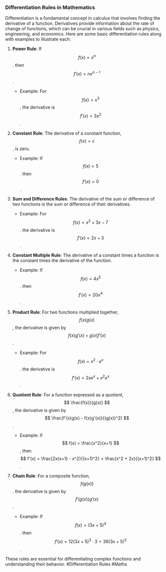 ### Differentiation Rules in Mathematics

Differentiation is a fundamental concept in calculus that involves finding the derivative of a function. Derivatives provide information about the rate of change of functions, which can be crucial in various fields such as physics, engineering, and economics. Here are some basic differentiation rules along with examples to illustrate each:

1. **Power Rule**: If $$ f(x) = x^n $$. then $$ f'(x) = nx^{n-1} $$.
   - Example: For $$ f(x) = x^3 $$, the derivative is $$ f'(x) = 3x^2 $$.

2. **Constant Rule**: The derivative of a constant function, $$ f(x) = c $$. is zero.
   - Example: If $$ f(x) = 5 $$. then $$ f'(x) = 0 $$.

3. **Sum and Difference Rules**: The derivative of the sum or difference of two functions is the sum or difference of their derivatives.
   - Example: For $$ f(x) = x^2 + 3x - 7 $$. the derivative is $$ f'(x) = 2x + 3 $$.

4. **Constant Multiple Rule**: The derivative of a constant times a function is the constant times the derivative of the function.
   - Example: If $$ f(x) = 4x^5 $$. then $$ f'(x) = 20x^4 $$.

5. **Product Rule**: For two functions multiplied together, $$ f(x)g(x) $$, the derivative is given by $$ f(x)g'(x) + g(x)f'(x) $$.
   - Example: For $$ f(x) = x^2 \cdot e^x $$. the derivative is $$ f'(x) = 2xe^x + x^2e^x $$.

6. **Quotient Rule**: For a function expressed as a quotient, $$ \frac{f(x)}{g(x)} $$, the derivative is given by $$ \frac{f'(x)g(x) - f(x)g'(x)}{(g(x))^2} $$. 
   - Example: If $$ f(x) = \frac{x^2}{x+1} $$, then $$ f'(x) = \frac{2x(x+1) - x^2}{(x+1)^2} = \frac{x^2 + 2x}{(x+1)^2} $$.

7. **Chain Rule**: For a composite function, $$ f(g(x)) $$. the derivative is given by $$ f'(g(x))g'(x) $$.
   - Example: If $$ f(x) = (3x + 5)^4 $$. then $$ f'(x) = 12(3x+5)^3 \cdot 3 = 36(3x+5)^3 $$.

These rules are essential for differentiating complex functions and understanding their behavior. #Differentiation Rules #Maths